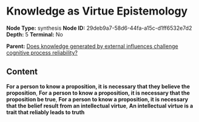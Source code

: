 # Knowledge as Virtue Epistemology

**Node Type:** synthesis
**Node ID:** 29deb9a7-58d6-44fa-a15c-d1ff6532e7d2
**Depth:** 5
**Terminal:** No

**Parent:** [Does knowledge generated by external influences challenge cognitive process reliability?](does-knowledge-generated-by-external-influences-challenge-cognitive-process-reliability-antithesis-5b6c71d2-b253-4ff7-adbc-0d0b170ba844.md)

## Content

**For a person to know a proposition, it is necessary that they believe the proposition**, **For a person to know a proposition, it is necessary that the proposition be true**, **For a person to know a proposition, it is necessary that the belief result from an intellectual virtue**, **An intellectual virtue is a trait that reliably leads to truth**
